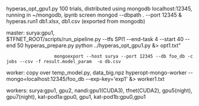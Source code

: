 hyperas_opt_gpu1.py   100 trials, distributed using mongodb localhost:12345, running in ~/mongodb, ipynb screen
                      mongod --dbpath . --port 12345 &   
hyperas.run1          db1.xlsx, db1.csv (exported from mongodb)

master: surya:gpu1,   
                      $TFNET_ROOT/scripts/run_pipeline.py --tfs SPI1 --end-task 4 --start 40 --end 50
                      hyperas_prepare.py
                      python ../hyperas_opt_gpu1.py &> opt1.txt"

                      mongoexport --host surya --port 12345 --db foo_db -c jobs --csv -f result.model_param  -o db.csv

worker:               copy over temp_model.py, data_big.npz
                      hyperopt-mongo-worker --mongo=localhost:12345/foo_db --exp-key='exp1' &> worker1.txt

workers:              surya:gpu1, gpu2, 
                      nandi:gpu1(CUDA3), tfnet(CUDA2), gpu5(night), gpu7(night), 
                      kat-pod1a:gpu0, gpu1, 
                      kat-pod1b:gpu0,gpu1


